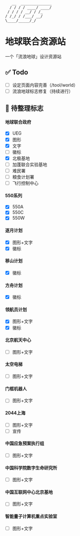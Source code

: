
       __  ______________
      / / / / ____/ ____/
     / / / / __/ / /_    
    / /_/ / /___/ __/    
    \____/_____/_/       
                     


# 地球联合资源站
一个「流浪地球」设计资源站

## ✅ Todo
- [ ] 设定页面内容完善（/tool/world）
- [ ] 流浪地球标志修复（持续进行）

## 🚩 待整理标志
#### 地球联合政府
- [x] UEG
- [x] 图形
- [x] 文字
- [ ] 徽标
- [x] 北极基地
- [ ] 加蓬联合实验基地
- [ ] 难民署
- [ ] 粮食计划署
- [ ] 飞行控制中心
#### 550系列
- [x] 550A
- [x] 550C
- [x] 550W
#### 逐月计划
- [x] 图形+文字
- [x] 徽标
#### 移山计划
- [x] 徽标
#### 方舟计划
- [x] 徽标
#### 领航员计划
- [x] 图形+文字
- [x] 徽标
#### 北京航天中心
- [ ] 图形+文字
#### 太空电梯
- [ ] 图形+文字
#### 门框机器人
- [ ] 图形+文字
#### 2044上海
- [ ] 图形+文字
- [ ] 宣传
#### 中国应急预案执行组
- [ ] 图形+文字
#### 中国科学院数字生命研究所
- [ ] 图形+文字
#### 中国互联网中心北京基地
- [ ] 图形+文字
#### 智能量子计算机重点实验室
- [ ] 图形+文字